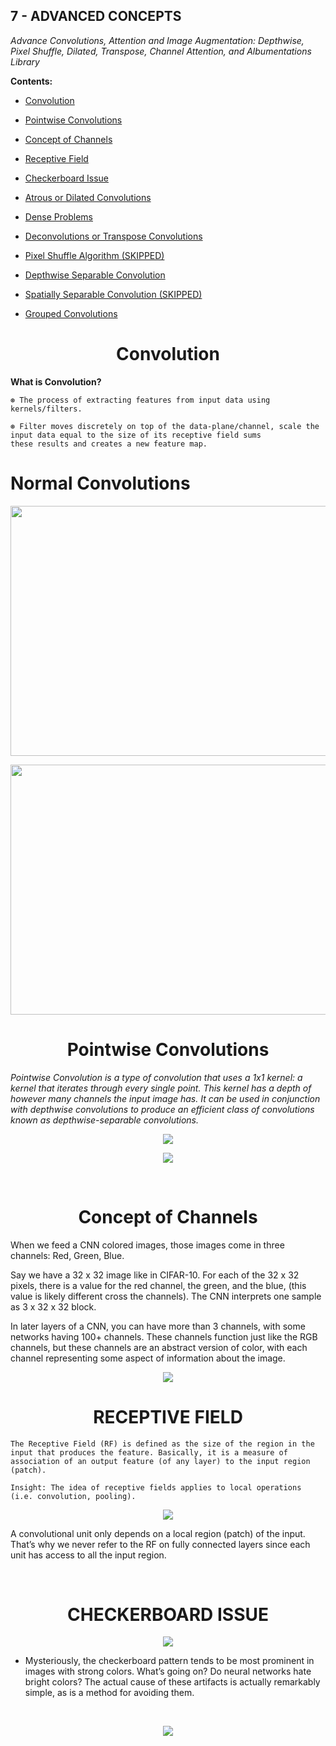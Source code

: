 ## 7 - ADVANCED CONCEPTS

*Advance Convolutions, Attention and Image Augmentation: Depthwise, Pixel Shuffle, Dilated, Transpose, Channel Attention, and Albumentations Library*

**Contents:**

- [Convolution](./README.md/#convolution)

- [Pointwise Convolutions](./README.md/#PC)

- [Concept of Channels](./README.md/#channels)

- [Receptive Field](./README.md/#RF)

- [Checkerboard Issue](./README.md/#issue)

- [Atrous or Dilated Convolutions](./README.md/#atrous)

- [Dense Problems](./README.md/#dense-problem)

- [Deconvolutions or Transpose Convolutions](./README.md/#transpose)

- [Pixel Shuffle Algorithm (SKIPPED)](./README.md/#pixel)

- [Depthwise Separable Convolution](./README.md/#deptwise)

- [Spatially Separable Convolution (SKIPPED)](./README.md/#spatial)

- [Grouped Convolutions](./README.md/#grouped)

<h1 align = 'center' id = "convolution"> Convolution</h1>

**What is Convolution?**

    ⊛ The process of extracting features from input data using kernels/filters.
    
    ⊛ Filter moves discretely on top of the data-plane/channel, scale the input data equal to the size of its receptive field sums
    these results and creates a new feature map.

<h1 align = 'left'>Normal Convolutions</h1>

<p align = 'center'>
            <img src = Images/Normal_Convolution.gif width="700" height="400"/>
</p>

<p align = 'center'>
            <img src = Images/Maths_NC.gif width="700" height="400"/>
</p>

<h1 align = 'center' id = "PC"> Pointwise Convolutions </h1>

*Pointwise Convolution is a type of convolution that uses a 1x1 kernel: a kernel that iterates through every single point. This kernel has a depth of however many channels the input image has. It can be used in conjunction with depthwise convolutions to produce an efficient class of convolutions known as depthwise-separable convolutions.*

<p align = 'center'>
            <img src = Images/PC.png/>
</p>

<p align = 'center'>
            <img src = Images/Pointwise_Convolutions.png/>
</p>

<br>

<h1 align = 'center' id = "channels"> Concept of Channels </h1>

When we feed a CNN colored images, those images come in three channels: Red, Green, Blue.

Say we have a 32 x 32 image like in CIFAR-10. For each of the 32 x 32 pixels, there is a value for the red channel, the green, and the blue, (this value is likely different cross the channels). The CNN interprets one sample as 3 x 32 x 32 block.

In later layers of a CNN, you can have more than 3 channels, with some networks having 100+ channels. These channels function just like the RGB channels, but these channels are an abstract version of color, with each channel representing some aspect of information about the image.

<p align = 'center'>
            <img src = Images/Channels_Concept.gif/>
</p>

<h1 align = 'center' id = "RF"> RECEPTIVE FIELD </h1>

`The Receptive Field (RF) is defined as the size of the region in the input that produces the feature. Basically, it is a measure of association of an output feature (of any layer) to the input region (patch).`

    Insight: The idea of receptive fields applies to local operations (i.e. convolution, pooling).

<p align = 'center'>
            <img src = Images/RF.gif/>
</p>

A convolutional unit only depends on a local region (patch) of the input. That’s why we never refer to the RF on fully connected layers since each unit has access to all the input region.

<br>
<h1 align = 'center' id = "issue">  CHECKERBOARD ISSUE </h1>

<p align = 'center'>
            <img src = Images/CheckerBoard_Issue.png/>
</p>

- Mysteriously, the checkerboard pattern tends to be most prominent in images with strong colors. What’s going on? Do neural networks hate bright colors? The actual cause of these artifacts is actually remarkably simple, as is a method for avoiding them.

<br>
<p align = 'center'>
            <img src = Images/CheckerBoard_Solution.gif/>
</p>
